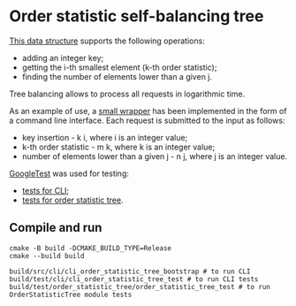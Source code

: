 # Order statistic self-balancing tree
[This data structure](src/order_statistic_tree) supports the following operations:
* adding an integer key;
* getting the i-th smallest element (k-th order statistic); 
* finding the number of elements lower than a given j.

Tree balancing allows to process all requests in logarithmic time.

As an example of use, a [small wrapper](src/cli) has been implemented in the form of a command line interface. 
Each request is submitted to the input as follows:
* key insertion - k i, where i is an integer value;
* k-th order statistic - m k, where k is an integer value;
* number of elements lower than a given j - n j, where j is an integer value.

[GoogleTest](https://github.com/google/googletest) was used for testing:
* [tests for CLI](test/cli);
* [tests for order statistic tree](test/order_statistic_tree).

## Compile and run
```
cmake -B build -DCMAKE_BUILD_TYPE=Release
cmake --build build

build/src/cli/cli_order_statistic_tree_bootstrap # to run CLI
build/test/cli/cli_order_statistic_tree_test # to run CLI tests
build/test/order_statistic_tree/order_statistic_tree_test # to run OrderStatisticTree module tests
```
